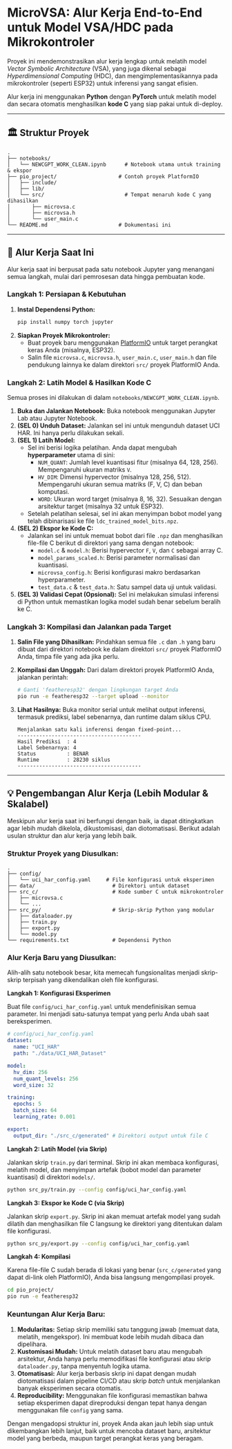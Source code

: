 # MicroVSA: Alur Kerja End-to-End untuk Model VSA/HDC pada Mikrokontroler

Proyek ini mendemonstrasikan alur kerja lengkap untuk melatih model *Vector Symbolic Architecture* (VSA), yang juga dikenal sebagai *Hyperdimensional Computing* (HDC), dan mengimplementasikannya pada mikrokontroler (seperti ESP32) untuk inferensi yang sangat efisien.

Alur kerja ini menggunakan **Python** dengan **PyTorch** untuk melatih model dan secara otomatis menghasilkan **kode C** yang siap pakai untuk di-deploy.

---

## 🏛️ Struktur Proyek

```
.
├── notebooks/
│   └── NEWCGPT_WORK_CLEAN.ipynb      # Notebook utama untuk training & ekspor
├── pio_project/                    # Contoh proyek PlatformIO
│   ├── include/
│   ├── lib/
│   └── src/                          # Tempat menaruh kode C yang dihasilkan
│       ├── microvsa.c
│       ├── microvsa.h
│       └── user_main.c
└── README.md                       # Dokumentasi ini
```

---

## 🚀 Alur Kerja Saat Ini

Alur kerja saat ini berpusat pada satu notebook Jupyter yang menangani semua langkah, mulai dari pemrosesan data hingga pembuatan kode.

### **Langkah 1: Persiapan & Kebutuhan**

1.  **Instal Dependensi Python:**
    ```bash
    pip install numpy torch jupyter
    ```
2.  **Siapkan Proyek Mikrokontroler:**
    * Buat proyek baru menggunakan [PlatformIO](https://platformio.org/) untuk target perangkat keras Anda (misalnya, ESP32).
    * Salin file `microvsa.c`, `microvsa.h`, `user_main.c`, `user_main.h` dan file pendukung lainnya ke dalam direktori `src/` proyek PlatformIO Anda.

### **Langkah 2: Latih Model & Hasilkan Kode C**

Semua proses ini dilakukan di dalam `notebooks/NEWCGPT_WORK_CLEAN.ipynb`.

1.  **Buka dan Jalankan Notebook:** Buka notebook menggunakan Jupyter Lab atau Jupyter Notebook.
2.  **(SEL 0) Unduh Dataset:** Jalankan sel ini untuk mengunduh dataset UCI HAR. Ini hanya perlu dilakukan sekali.
3.  **(SEL 1) Latih Model:**
    * Sel ini berisi logika pelatihan. Anda dapat mengubah **hyperparameter** utama di sini:
        * `NUM_QUANT`: Jumlah level kuantisasi fitur (misalnya 64, 128, 256). Mempengaruhi ukuran matriks `V`.
        * `HV_DIM`: Dimensi hypervector (misalnya 128, 256, 512). Mempengaruhi ukuran semua matriks (F, V, C) dan beban komputasi.
        * `WORD`: Ukuran word target (misalnya 8, 16, 32). Sesuaikan dengan arsitektur target (misalnya 32 untuk ESP32).
    * Setelah pelatihan selesai, sel ini akan menyimpan bobot model yang telah dibinarisasi ke file `ldc_trained_model_bits.npz`.
4.  **(SEL 2) Ekspor ke Kode C:**
    * Jalankan sel ini untuk memuat bobot dari file `.npz` dan menghasilkan file-file C berikut di direktori yang sama dengan notebook:
        * `model.c` & `model.h`: Berisi hypervector `F`, `V`, dan `C` sebagai array C.
        * `model_params_scaled.h`: Berisi parameter normalisasi dan kuantisasi.
        * `microvsa_config.h`: Berisi konfigurasi makro berdasarkan hyperparameter.
        * `test_data.c` & `test_data.h`: Satu sampel data uji untuk validasi.
5.  **(SEL 3) Validasi Cepat (Opsional):** Sel ini melakukan simulasi inferensi di Python untuk memastikan logika model sudah benar sebelum beralih ke C.

### **Langkah 3: Kompilasi dan Jalankan pada Target**

1.  **Salin File yang Dihasilkan:** Pindahkan semua file `.c` dan `.h` yang baru dibuat dari direktori notebook ke dalam direktori `src/` proyek PlatformIO Anda, timpa file yang ada jika perlu.
2.  **Kompilasi dan Unggah:** Dari dalam direktori proyek PlatformIO Anda, jalankan perintah:
    ```bash
    # Ganti 'featheresp32' dengan lingkungan target Anda
    pio run -e featheresp32 --target upload --monitor
    ```
3.  **Lihat Hasilnya:** Buka monitor serial untuk melihat output inferensi, termasuk prediksi, label sebenarnya, dan runtime dalam siklus CPU.

    ```
    Menjalankan satu kali inferensi dengan fixed-point...
    ----------------------------------------
    Hasil Prediksi  : 4
    Label Sebenarnya: 4
    Status          : BENAR
    Runtime         : 28230 siklus
    ----------------------------------------
    ```

---

## 💡 Pengembangan Alur Kerja (Lebih Modular & Skalabel)

Meskipun alur kerja saat ini berfungsi dengan baik, ia dapat ditingkatkan agar lebih mudah dikelola, dikustomisasi, dan diotomatisasi. Berikut adalah usulan struktur dan alur kerja yang lebih baik.

### **Struktur Proyek yang Diusulkan:**

```
.
├── config/
│   └── uci_har_config.yaml     # File konfigurasi untuk eksperimen
├── data/                         # Direktori untuk dataset
├── src_c/                        # Kode sumber C untuk mikrokontroler
│   ├── microvsa.c
│   └── ...
├── src_py/                       # Skrip-skrip Python yang modular
│   ├── dataloader.py
│   ├── train.py
│   ├── export.py
│   └── model.py
└── requirements.txt              # Dependensi Python
```

### **Alur Kerja Baru yang Diusulkan:**

Alih-alih satu notebook besar, kita memecah fungsionalitas menjadi skrip-skrip terpisah yang dikendalikan oleh file konfigurasi.

**Langkah 1: Konfigurasi Eksperimen**

Buat file `config/uci_har_config.yaml` untuk mendefinisikan semua parameter. Ini menjadi satu-satunya tempat yang perlu Anda ubah saat bereksperimen.

```yaml
# config/uci_har_config.yaml
dataset:
  name: "UCI_HAR"
  path: "./data/UCI_HAR_Dataset"

model:
  hv_dim: 256
  num_quant_levels: 256
  word_size: 32

training:
  epochs: 5
  batch_size: 64
  learning_rate: 0.001

export:
  output_dir: "./src_c/generated" # Direktori output untuk file C
```

**Langkah 2: Latih Model (via Skrip)**

Jalankan skrip `train.py` dari terminal. Skrip ini akan membaca konfigurasi, melatih model, dan menyimpan artefak (bobot model dan parameter kuantisasi) di direktori `models/`.

```bash
python src_py/train.py --config config/uci_har_config.yaml
```

**Langkah 3: Ekspor ke Kode C (via Skrip)**

Jalankan skrip `export.py`. Skrip ini akan memuat artefak model yang sudah dilatih dan menghasilkan file C langsung ke direktori yang ditentukan dalam file konfigurasi.

```bash
python src_py/export.py --config config/uci_har_config.yaml
```

**Langkah 4: Kompilasi**

Karena file-file C sudah berada di lokasi yang benar (`src_c/generated` yang dapat di-link oleh PlatformIO), Anda bisa langsung mengompilasi proyek.

```bash
cd pio_project/
pio run -e featheresp32
```

### **Keuntungan Alur Kerja Baru:**

1.  **Modularitas:** Setiap skrip memiliki satu tanggung jawab (memuat data, melatih, mengekspor). Ini membuat kode lebih mudah dibaca dan dipelihara.
2.  **Kustomisasi Mudah:** Untuk melatih dataset baru atau mengubah arsitektur, Anda hanya perlu memodifikasi file konfigurasi atau skrip `dataloader.py`, tanpa menyentuh logika utama.
3.  **Otomatisasi:** Alur kerja berbasis skrip ini dapat dengan mudah diotomatisasi dalam pipeline CI/CD atau skrip *batch* untuk menjalankan banyak eksperimen secara otomatis.
4.  **Reproducibility:** Menggunakan file konfigurasi memastikan bahwa setiap eksperimen dapat direproduksi dengan tepat hanya dengan menggunakan file `config` yang sama.

Dengan mengadopsi struktur ini, proyek Anda akan jauh lebih siap untuk dikembangkan lebih lanjut, baik untuk mencoba dataset baru, arsitektur model yang berbeda, maupun target perangkat keras yang beragam.
